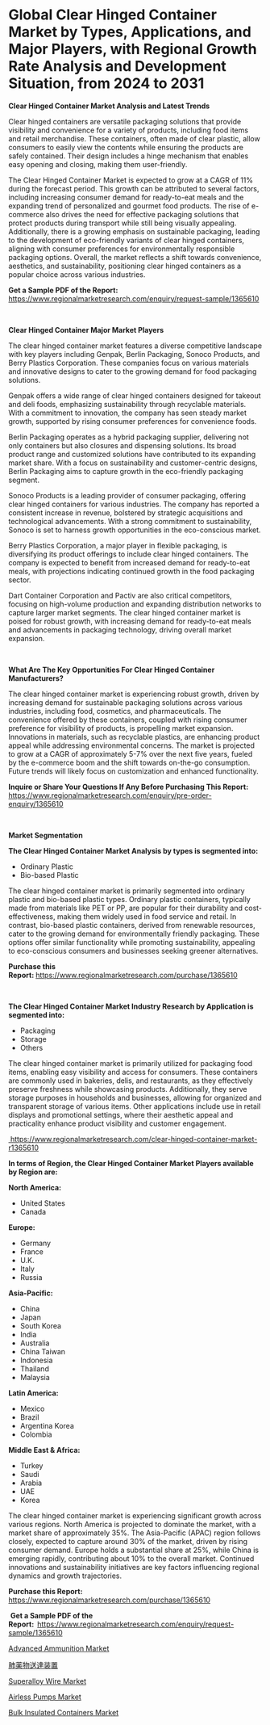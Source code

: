 <p><h1>Global Clear Hinged Container Market by Types, Applications, and Major Players, with Regional Growth Rate Analysis and Development Situation, from 2024 to 2031</h1></p><p><strong>Clear Hinged Container Market Analysis and Latest Trends</strong></p>
<p><p>Clear hinged containers are versatile packaging solutions that provide visibility and convenience for a variety of products, including food items and retail merchandise. These containers, often made of clear plastic, allow consumers to easily view the contents while ensuring the products are safely contained. Their design includes a hinge mechanism that enables easy opening and closing, making them user-friendly.</p><p>The Clear Hinged Container Market is expected to grow at a CAGR of 11% during the forecast period. This growth can be attributed to several factors, including increasing consumer demand for ready-to-eat meals and the expanding trend of personalized and gourmet food products. The rise of e-commerce also drives the need for effective packaging solutions that protect products during transport while still being visually appealing. Additionally, there is a growing emphasis on sustainable packaging, leading to the development of eco-friendly variants of clear hinged containers, aligning with consumer preferences for environmentally responsible packaging options. Overall, the market reflects a shift towards convenience, aesthetics, and sustainability, positioning clear hinged containers as a popular choice across various industries.</p></p>
<p><strong>Get a Sample PDF of the Report:&nbsp;</strong> <a href="https://www.regionalmarketresearch.com/enquiry/request-sample/1365610">https://www.regionalmarketresearch.com/enquiry/request-sample/1365610</a></p>
<p>&nbsp;</p>
<p><strong>Clear Hinged Container Major Market Players</strong></p>
<p><p>The clear hinged container market features a diverse competitive landscape with key players including Genpak, Berlin Packaging, Sonoco Products, and Berry Plastics Corporation. These companies focus on various materials and innovative designs to cater to the growing demand for food packaging solutions.</p><p>Genpak offers a wide range of clear hinged containers designed for takeout and deli foods, emphasizing sustainability through recyclable materials. With a commitment to innovation, the company has seen steady market growth, supported by rising consumer preferences for convenience foods.</p><p>Berlin Packaging operates as a hybrid packaging supplier, delivering not only containers but also closures and dispensing solutions. Its broad product range and customized solutions have contributed to its expanding market share. With a focus on sustainability and customer-centric designs, Berlin Packaging aims to capture growth in the eco-friendly packaging segment.</p><p>Sonoco Products is a leading provider of consumer packaging, offering clear hinged containers for various industries. The company has reported a consistent increase in revenue, bolstered by strategic acquisitions and technological advancements. With a strong commitment to sustainability, Sonoco is set to harness growth opportunities in the eco-conscious market.</p><p>Berry Plastics Corporation, a major player in flexible packaging, is diversifying its product offerings to include clear hinged containers. The company is expected to benefit from increased demand for ready-to-eat meals, with projections indicating continued growth in the food packaging sector.</p><p>Dart Container Corporation and Pactiv are also critical competitors, focusing on high-volume production and expanding distribution networks to capture larger market segments. The clear hinged container market is poised for robust growth, with increasing demand for ready-to-eat meals and advancements in packaging technology, driving overall market expansion.</p></p>
<p>&nbsp;</p>
<p><strong>What Are The Key Opportunities For Clear Hinged Container Manufacturers?</strong></p>
<p><p>The clear hinged container market is experiencing robust growth, driven by increasing demand for sustainable packaging solutions across various industries, including food, cosmetics, and pharmaceuticals. The convenience offered by these containers, coupled with rising consumer preference for visibility of products, is propelling market expansion. Innovations in materials, such as recyclable plastics, are enhancing product appeal while addressing environmental concerns. The market is projected to grow at a CAGR of approximately 5-7% over the next five years, fueled by the e-commerce boom and the shift towards on-the-go consumption. Future trends will likely focus on customization and enhanced functionality.</p></p>
<p><strong>Inquire or Share Your Questions If Any Before Purchasing This Report:</strong> <a href="https://www.regionalmarketresearch.com/enquiry/pre-order-enquiry/1365610">https://www.regionalmarketresearch.com/enquiry/pre-order-enquiry/1365610</a></p>
<p>&nbsp;</p>
<p><strong>Market Segmentation</strong></p>
<p><strong>The Clear Hinged Container Market Analysis by types is segmented into:</strong></p>
<p><ul><li>Ordinary Plastic</li><li>Bio-based Plastic</li></ul></p>
<p><p>The clear hinged container market is primarily segmented into ordinary plastic and bio-based plastic types. Ordinary plastic containers, typically made from materials like PET or PP, are popular for their durability and cost-effectiveness, making them widely used in food service and retail. In contrast, bio-based plastic containers, derived from renewable resources, cater to the growing demand for environmentally friendly packaging. These options offer similar functionality while promoting sustainability, appealing to eco-conscious consumers and businesses seeking greener alternatives.</p></p>
<p><strong>Purchase this Report:&nbsp;</strong><a href="https://www.regionalmarketresearch.com/purchase/1365610">https://www.regionalmarketresearch.com/purchase/1365610</a></p>
<p>&nbsp;</p>
<p><strong>The Clear Hinged Container Market Industry Research by Application is segmented into:</strong></p>
<p><ul><li>Packaging</li><li>Storage</li><li>Others</li></ul></p>
<p><p>The clear hinged container market is primarily utilized for packaging food items, enabling easy visibility and access for consumers. These containers are commonly used in bakeries, delis, and restaurants, as they effectively preserve freshness while showcasing products. Additionally, they serve storage purposes in households and businesses, allowing for organized and transparent storage of various items. Other applications include use in retail displays and promotional settings, where their aesthetic appeal and practicality enhance product visibility and customer engagement.</p></p>
<p><a href="https://www.regionalmarketresearch.com/clear-hinged-container-market-r1365610">&nbsp;https://www.regionalmarketresearch.com/clear-hinged-container-market-r1365610</a></p>
<p><strong>In terms of Region, the Clear Hinged Container Market Players available by Region are:</strong></p>
<p>
    <p> <strong> North America: </strong>
        <ul>
            <li>United States</li>
            <li>Canada</li>
        </ul>
        </p> 
    <p> <strong> Europe: </strong>
        <ul>
            <li>Germany</li>
            <li>France</li>
            <li>U.K.</li>
            <li>Italy</li>
            <li>Russia</li>
        </ul>
        </p> 
    <p> <strong> Asia-Pacific: </strong>
        <ul>
            <li>China</li>
            <li>Japan</li>
            <li>South Korea</li>
            <li>India</li>
            <li>Australia</li>
            <li>China Taiwan</li>
            <li>Indonesia</li>
            <li>Thailand</li>
            <li>Malaysia</li>
        </ul>
        </p> 
    <p> <strong> Latin America: </strong>
        <ul>
            <li>Mexico</li>
            <li>Brazil</li>
            <li>Argentina Korea</li>
            <li>Colombia</li>
        </ul>
        </p> 
    <p> <strong> Middle East & Africa: </strong>
        <ul>
            <li>Turkey</li>
            <li>Saudi</li>
            <li>Arabia</li>
            <li>UAE</li>
            <li>Korea</li>
        </ul>
    </p>
    </p>
<p><p>The clear hinged container market is experiencing significant growth across various regions. North America is projected to dominate the market, with a market share of approximately 35%. The Asia-Pacific (APAC) region follows closely, expected to capture around 30% of the market, driven by rising consumer demand. Europe holds a substantial share at 25%, while China is emerging rapidly, contributing about 10% to the overall market. Continued innovations and sustainability initiatives are key factors influencing regional dynamics and growth trajectories.</p></p>
<p><strong>Purchase this Report: </strong><a href="https://www.regionalmarketresearch.com/purchase/1365610">https://www.regionalmarketresearch.com/purchase/1365610</a></p>
<p>&nbsp;<strong>Get a Sample PDF of the Report:&nbsp;&nbsp;</strong><a href="https://www.regionalmarketresearch.com/enquiry/request-sample/1365610">https://www.regionalmarketresearch.com/enquiry/request-sample/1365610</a></p>
<p><strong></strong></p>
<p><p><a href="https://medium.com/@dorrishyatt1/market-trends-in-the-global-advanced-ammunition-market-forecast-and-analysis-2024-2031-527df5a8caa0?postPublishedType=repub">Advanced Ammunition Market</a></p><p><a href="https://medium.com/@johnson154chris/%E3%82%B9%E3%83%88%E3%83%A9%E3%83%86%E3%82%B8%E3%83%83%E3%82%AF%E3%83%AD%E3%83%BC%E3%83%89%E3%83%9E%E3%83%83%E3%83%97-%E3%82%B0%E3%83%AD%E3%83%BC%E3%83%90%E3%83%AB%E8%82%BA%E7%94%A8%E8%96%AC%E7%89%A9%E9%80%81%E9%81%94%E3%83%87%E3%83%90%E3%82%A4%E3%82%B9%E5%B8%82%E5%A0%B4%E3%81%AE%E3%82%A4%E3%83%B3%E3%82%B5%E3%82%A4%E3%83%88%E3%81%A8%E6%A9%9F%E4%BC%9A-2024%E5%B9%B4-2031%E5%B9%B4-eaaa57fb34d3?postPublishedType=repub">肺薬物送達装置</a></p><p><a href="https://issuu.com/reportprime-2/docs/superalloy-wire-market-size-2030.pp_eacac4b7f8f1f7">Superalloy Wire Market</a></p><p><a href="https://www.linkedin.com/pulse/global-airless-pumps-market-landscape-future-trends-strategic-c3yge?trackingId=TZ7knRwLQ6KzZ%2Bfeo7D%2Fpw%3D%3D">Airless Pumps Market</a></p><p><a href="https://github.com/JubayerMia832/Market-Research-Report-List-1/blob/main/bulk-insulated-containers-market.md">Bulk Insulated Containers Market</a></p></p>